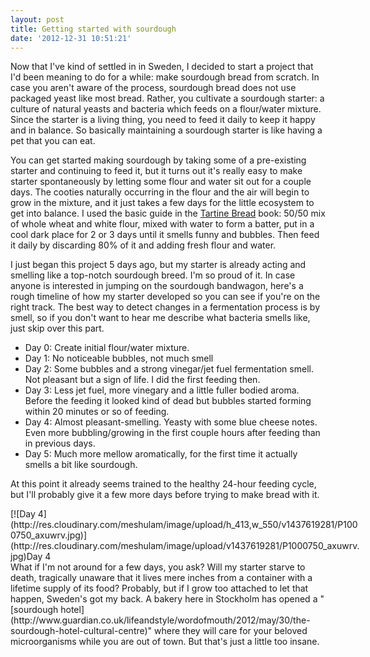```yaml
---
layout: post
title: Getting started with sourdough
date: '2012-12-31 10:51:21'
---
```



Now that I've kind of settled in in Sweden, I decided to start a project that I'd been meaning to do for a while: make sourdough bread from scratch. In case you aren't aware of the process, sourdough bread does not use packaged yeast like most bread. Rather, you cultivate a sourdough starter: a culture of natural yeasts and bacteria which feeds on a flour/water mixture. Since the starter is a living thing, you need to feed it daily to keep it happy and in balance. So basically maintaining a sourdough starter is like having a pet that you can eat.

You can get started making sourdough by taking some of a pre-existing starter and continuing to feed it, but it turns out it's really easy to make starter spontaneously by letting some flour and water sit out for a couple days. The cooties naturally occurring in the flour and the air will begin to grow in the mixture, and it just takes a few days for the little ecosystem to get into balance. I used the basic guide in the [Tartine Bread](http://www.amazon.com/Tartine-Elisabeth-Prueitt/dp/0811851508) book: 50/50 mix of whole wheat and white flour, mixed with water to form a batter, put in a cool dark place for 2 or 3 days until it smells funny and bubbles. Then feed it daily by discarding 80% of it and adding fresh flour and water.

I just began this project 5 days ago, but my starter is already acting and smelling like a top-notch sourdough breed. I'm so proud of it. In case anyone is interested in jumping on the sourdough bandwagon, here's a rough timeline of how my starter developed so you can see if you're on the right track. The best way to detect changes in a fermentation process is by smell, so if you don't want to hear me describe what bacteria smells like, just skip over this part.

- Day 0: Create initial flour/water mixture.
- Day 1: No noticeable bubbles, not much smell
- Day 2: Some bubbles and a strong vinegar/jet fuel fermentation smell. Not pleasant but a sign of life. I did the first feeding then.
- Day 3: Less jet fuel, more vinegary and a little fuller bodied aroma. Before the feeding it looked kind of dead but bubbles started forming within 20 minutes or so of feeding.
- Day 4: Almost pleasant-smelling. Yeasty with some blue cheese notes. Even more bubbling/growing in the first couple hours after feeding than in previous days.
- Day 5: Much more mellow aromatically, for the first time it actually smells a bit like sourdough.

At this point it already seems trained to the healthy 24-hour feeding cycle, but I'll probably give it a few more days before trying to make bread with it.

<div class="wp-caption aligncenter" id="attachment_900" style="width: 560px">[![Day 4](http://res.cloudinary.com/meshulam/image/upload/h_413,w_550/v1437619281/P1000750_axuwrv.jpg)](http://res.cloudinary.com/meshulam/image/upload/v1437619281/P1000750_axuwrv.jpg)Day 4

</div>What if I'm not around for a few days, you ask? Will my starter starve to death, tragically unaware that it lives mere inches from a container with a lifetime supply of its food? Probably, but if I grow too attached to let that happen, Sweden's got my back. A bakery here in Stockholm has opened a "[sourdough hotel](http://www.guardian.co.uk/lifeandstyle/wordofmouth/2012/may/30/the-sourdough-hotel-cultural-centre)" where they will care for your beloved microorganisms while you are out of town. But that's just a little too insane.


